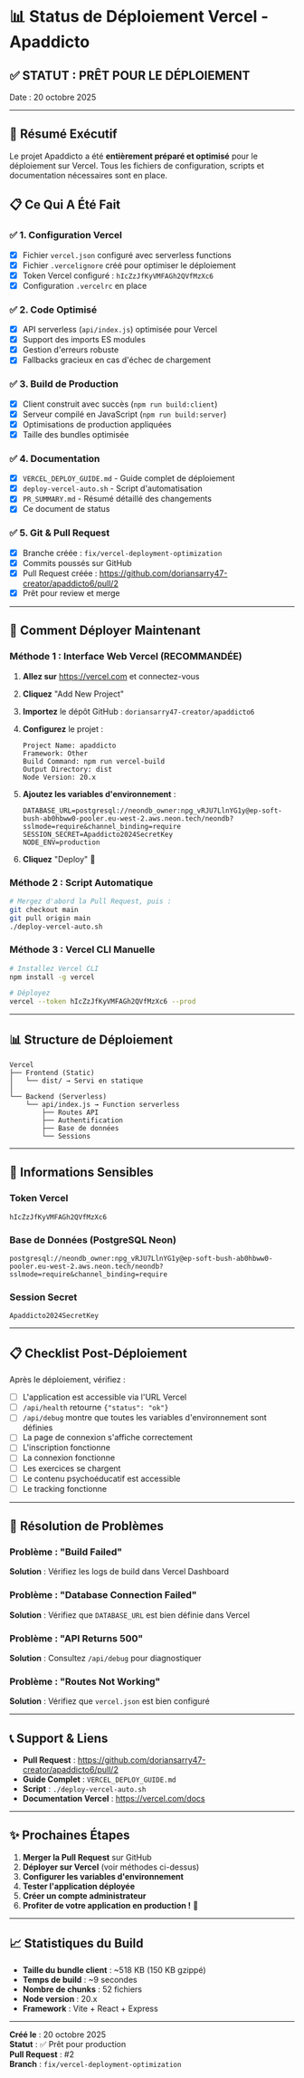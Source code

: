 # 📊 Status de Déploiement Vercel - Apaddicto

## ✅ STATUT : PRÊT POUR LE DÉPLOIEMENT

Date : 20 octobre 2025

---

## 🎯 Résumé Exécutif

Le projet Apaddicto a été **entièrement préparé et optimisé** pour le déploiement sur Vercel. Tous les fichiers de configuration, scripts et documentation nécessaires sont en place.

## 📋 Ce Qui A Été Fait

### ✅ 1. Configuration Vercel
- [x] Fichier `vercel.json` configuré avec serverless functions
- [x] Fichier `.vercelignore` créé pour optimiser le déploiement
- [x] Token Vercel configuré : `hIcZzJfKyVMFAGh2QVfMzXc6`
- [x] Configuration `.vercelrc` en place

### ✅ 2. Code Optimisé
- [x] API serverless (`api/index.js`) optimisée pour Vercel
- [x] Support des imports ES modules
- [x] Gestion d'erreurs robuste
- [x] Fallbacks gracieux en cas d'échec de chargement

### ✅ 3. Build de Production
- [x] Client construit avec succès (`npm run build:client`)
- [x] Serveur compilé en JavaScript (`npm run build:server`)
- [x] Optimisations de production appliquées
- [x] Taille des bundles optimisée

### ✅ 4. Documentation
- [x] `VERCEL_DEPLOY_GUIDE.md` - Guide complet de déploiement
- [x] `deploy-vercel-auto.sh` - Script d'automatisation
- [x] `PR_SUMMARY.md` - Résumé détaillé des changements
- [x] Ce document de status

### ✅ 5. Git & Pull Request
- [x] Branche créée : `fix/vercel-deployment-optimization`
- [x] Commits poussés sur GitHub
- [x] Pull Request créée : https://github.com/doriansarry47-creator/apaddicto6/pull/2
- [x] Prêt pour review et merge

---

## 🚀 Comment Déployer Maintenant

### Méthode 1 : Interface Web Vercel (RECOMMANDÉE)

1. **Allez sur** https://vercel.com et connectez-vous
2. **Cliquez** "Add New Project"
3. **Importez** le dépôt GitHub : `doriansarry47-creator/apaddicto6`
4. **Configurez** le projet :
   ```
   Project Name: apaddicto
   Framework: Other
   Build Command: npm run vercel-build
   Output Directory: dist
   Node Version: 20.x
   ```

5. **Ajoutez les variables d'environnement** :
   ```env
   DATABASE_URL=postgresql://neondb_owner:npg_vRJU7LlnYG1y@ep-soft-bush-ab0hbww0-pooler.eu-west-2.aws.neon.tech/neondb?sslmode=require&channel_binding=require
   SESSION_SECRET=Apaddicto2024SecretKey
   NODE_ENV=production
   ```

6. **Cliquez** "Deploy" 🚀

### Méthode 2 : Script Automatique

```bash
# Mergez d'abord la Pull Request, puis :
git checkout main
git pull origin main
./deploy-vercel-auto.sh
```

### Méthode 3 : Vercel CLI Manuelle

```bash
# Installez Vercel CLI
npm install -g vercel

# Déployez
vercel --token hIcZzJfKyVMFAGh2QVfMzXc6 --prod
```

---

## 📊 Structure de Déploiement

```
Vercel
├── Frontend (Static)
│   └── dist/ → Servi en statique
│
└── Backend (Serverless)
    └── api/index.js → Function serverless
        ├── Routes API
        ├── Authentification
        ├── Base de données
        └── Sessions
```

---

## 🔐 Informations Sensibles

### Token Vercel
```
hIcZzJfKyVMFAGh2QVfMzXc6
```

### Base de Données (PostgreSQL Neon)
```
postgresql://neondb_owner:npg_vRJU7LlnYG1y@ep-soft-bush-ab0hbww0-pooler.eu-west-2.aws.neon.tech/neondb?sslmode=require&channel_binding=require
```

### Session Secret
```
Apaddicto2024SecretKey
```

---

## 📋 Checklist Post-Déploiement

Après le déploiement, vérifiez :

- [ ] L'application est accessible via l'URL Vercel
- [ ] `/api/health` retourne `{"status": "ok"}`
- [ ] `/api/debug` montre que toutes les variables d'environnement sont définies
- [ ] La page de connexion s'affiche correctement
- [ ] L'inscription fonctionne
- [ ] La connexion fonctionne
- [ ] Les exercices se chargent
- [ ] Le contenu psychoéducatif est accessible
- [ ] Le tracking fonctionne

---

## 🐛 Résolution de Problèmes

### Problème : "Build Failed"
**Solution** : Vérifiez les logs de build dans Vercel Dashboard

### Problème : "Database Connection Failed"
**Solution** : Vérifiez que `DATABASE_URL` est bien définie dans Vercel

### Problème : "API Returns 500"
**Solution** : Consultez `/api/debug` pour diagnostiquer

### Problème : "Routes Not Working"
**Solution** : Vérifiez que `vercel.json` est bien configuré

---

## 📞 Support & Liens

- **Pull Request** : https://github.com/doriansarry47-creator/apaddicto6/pull/2
- **Guide Complet** : `VERCEL_DEPLOY_GUIDE.md`
- **Script** : `./deploy-vercel-auto.sh`
- **Documentation Vercel** : https://vercel.com/docs

---

## ✨ Prochaines Étapes

1. **Merger la Pull Request** sur GitHub
2. **Déployer sur Vercel** (voir méthodes ci-dessus)
3. **Configurer les variables d'environnement**
4. **Tester l'application déployée**
5. **Créer un compte administrateur**
6. **Profiter de votre application en production !** 🎉

---

## 📈 Statistiques du Build

- **Taille du bundle client** : ~518 KB (150 KB gzippé)
- **Temps de build** : ~9 secondes
- **Nombre de chunks** : 52 fichiers
- **Node version** : 20.x
- **Framework** : Vite + React + Express

---

**Créé le** : 20 octobre 2025  
**Statut** : ✅ Prêt pour production  
**Pull Request** : #2  
**Branch** : `fix/vercel-deployment-optimization`
